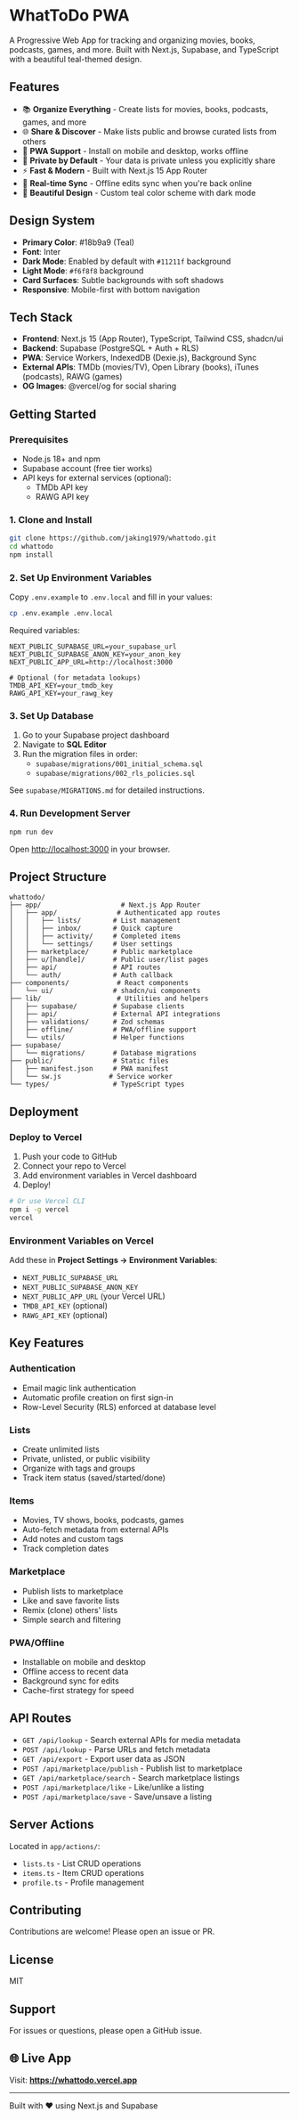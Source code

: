 # WhatToDo PWA

A Progressive Web App for tracking and organizing movies, books, podcasts, games, and more. Built with Next.js, Supabase, and TypeScript with a beautiful teal-themed design.

## Features

- 📚 **Organize Everything** - Create lists for movies, books, podcasts, games, and more
- 🌐 **Share & Discover** - Make lists public and browse curated lists from others
- 📱 **PWA Support** - Install on mobile and desktop, works offline
- 🔐 **Private by Default** - Your data is private unless you explicitly share
- ⚡ **Fast & Modern** - Built with Next.js 15 App Router
- 🔄 **Real-time Sync** - Offline edits sync when you're back online
- 🎨 **Beautiful Design** - Custom teal color scheme with dark mode

## Design System

- **Primary Color**: #18b9a9 (Teal)
- **Font**: Inter
- **Dark Mode**: Enabled by default with `#11211f` background
- **Light Mode**: `#f6f8f8` background
- **Card Surfaces**: Subtle backgrounds with soft shadows
- **Responsive**: Mobile-first with bottom navigation

## Tech Stack

- **Frontend**: Next.js 15 (App Router), TypeScript, Tailwind CSS, shadcn/ui
- **Backend**: Supabase (PostgreSQL + Auth + RLS)
- **PWA**: Service Workers, IndexedDB (Dexie.js), Background Sync
- **External APIs**: TMDb (movies/TV), Open Library (books), iTunes (podcasts), RAWG (games)
- **OG Images**: @vercel/og for social sharing

## Getting Started

### Prerequisites

- Node.js 18+ and npm
- Supabase account (free tier works)
- API keys for external services (optional):
  - TMDb API key
  - RAWG API key

### 1. Clone and Install

```bash
git clone https://github.com/jaking1979/whattodo.git
cd whattodo
npm install
```

### 2. Set Up Environment Variables

Copy `.env.example` to `.env.local` and fill in your values:

```bash
cp .env.example .env.local
```

Required variables:
```env
NEXT_PUBLIC_SUPABASE_URL=your_supabase_url
NEXT_PUBLIC_SUPABASE_ANON_KEY=your_anon_key
NEXT_PUBLIC_APP_URL=http://localhost:3000

# Optional (for metadata lookups)
TMDB_API_KEY=your_tmdb_key
RAWG_API_KEY=your_rawg_key
```

### 3. Set Up Database

1. Go to your Supabase project dashboard
2. Navigate to **SQL Editor**
3. Run the migration files in order:
   - `supabase/migrations/001_initial_schema.sql`
   - `supabase/migrations/002_rls_policies.sql`

See `supabase/MIGRATIONS.md` for detailed instructions.

### 4. Run Development Server

```bash
npm run dev
```

Open [http://localhost:3000](http://localhost:3000) in your browser.

## Project Structure

```
whattodo/
├── app/                    # Next.js App Router
│   ├── app/               # Authenticated app routes
│   │   ├── lists/        # List management
│   │   ├── inbox/        # Quick capture
│   │   ├── activity/     # Completed items
│   │   └── settings/     # User settings
│   ├── marketplace/      # Public marketplace
│   ├── u/[handle]/       # Public user/list pages
│   ├── api/              # API routes
│   └── auth/             # Auth callback
├── components/            # React components
│   └── ui/               # shadcn/ui components
├── lib/                   # Utilities and helpers
│   ├── supabase/         # Supabase clients
│   ├── api/              # External API integrations
│   ├── validations/      # Zod schemas
│   ├── offline/          # PWA/offline support
│   └── utils/            # Helper functions
├── supabase/
│   └── migrations/       # Database migrations
├── public/               # Static files
│   ├── manifest.json     # PWA manifest
│   └── sw.js            # Service worker
└── types/                # TypeScript types
```

## Deployment

### Deploy to Vercel

1. Push your code to GitHub
2. Connect your repo to Vercel
3. Add environment variables in Vercel dashboard
4. Deploy!

```bash
# Or use Vercel CLI
npm i -g vercel
vercel
```

### Environment Variables on Vercel

Add these in **Project Settings → Environment Variables**:

- `NEXT_PUBLIC_SUPABASE_URL`
- `NEXT_PUBLIC_SUPABASE_ANON_KEY`
- `NEXT_PUBLIC_APP_URL` (your Vercel URL)
- `TMDB_API_KEY` (optional)
- `RAWG_API_KEY` (optional)

## Key Features

### Authentication

- Email magic link authentication
- Automatic profile creation on first sign-in
- Row-Level Security (RLS) enforced at database level

### Lists

- Create unlimited lists
- Private, unlisted, or public visibility
- Organize with tags and groups
- Track item status (saved/started/done)

### Items

- Movies, TV shows, books, podcasts, games
- Auto-fetch metadata from external APIs
- Add notes and custom tags
- Track completion dates

### Marketplace

- Publish lists to marketplace
- Like and save favorite lists
- Remix (clone) others' lists
- Simple search and filtering

### PWA/Offline

- Installable on mobile and desktop
- Offline access to recent data
- Background sync for edits
- Cache-first strategy for speed

## API Routes

- `GET /api/lookup` - Search external APIs for media metadata
- `POST /api/lookup` - Parse URLs and fetch metadata
- `GET /api/export` - Export user data as JSON
- `POST /api/marketplace/publish` - Publish list to marketplace
- `GET /api/marketplace/search` - Search marketplace listings
- `POST /api/marketplace/like` - Like/unlike a listing
- `POST /api/marketplace/save` - Save/unsave a listing

## Server Actions

Located in `app/actions/`:

- `lists.ts` - List CRUD operations
- `items.ts` - Item CRUD operations
- `profile.ts` - Profile management

## Contributing

Contributions are welcome! Please open an issue or PR.

## License

MIT

## Support

For issues or questions, please open a GitHub issue.

## 🌐 Live App

Visit: **https://whattodo.vercel.app**

---

Built with ❤️ using Next.js and Supabase

